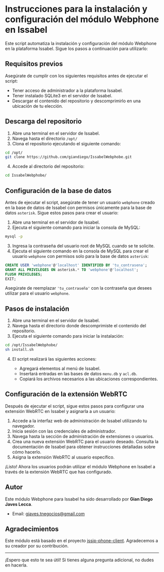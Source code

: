 # Instrucciones para la instalación y configuración del módulo Webphone en Issabel

Este script automatiza la instalación y configuración del módulo Webphone en la plataforma Issabel. Sigue los pasos a continuación para utilizarlo:

## Requisitos previos

Asegúrate de cumplir con los siguientes requisitos antes de ejecutar el script:

- Tener acceso de administrador a la plataforma Issabel.
- Tener instalado SQLite3 en el servidor de Issabel.
- Descargar el contenido del repositorio y descomprimirlo en una ubicación de tu elección.

## Descarga del repositorio

1. Abre una terminal en el servidor de Issabel.
2. Navega hasta el directorio `/opt/`
3. Clona el repositorio ejecutando el siguiente comando:

```bash
cd /opt/
git clone https://github.com/giandiego/IssabelWebphobe.git
```

4. Accede al directorio del repositorio:

```bash
cd IssabelWebphobe/
```

## Configuración de la base de datos

Antes de ejecutar el script, asegúrate de tener un usuario `webphone` creado en la base de datos de Issabel con permisos únicamente para la base de datos `asterisk`. Sigue estos pasos para crear el usuario:

1.  Abre una terminal en el servidor de Issabel.
2.  Ejecuta el siguiente comando para iniciar la consola de MySQL:

```bash
mysql -p
```

3.  Ingresa la contraseña del usuario root de MySQL cuando se te solicite.
4.  Ejecuta el siguiente comando en la consola de MySQL para crear el usuario `webphone` con permisos solo para la base de datos `asterisk`:

```sql
CREATE USER 'webphone'@'localhost' IDENTIFIED BY 'tu_contrasena';
GRANT ALL PRIVILEGES ON asterisk.* TO 'webphone'@'localhost';
FLUSH PRIVILEGES;
EXIT;

```

Asegúrate de reemplazar `'tu_contraseña'` con la contraseña que desees utilizar para el usuario `webphone`.


## Pasos de instalación

1. Abre una terminal en el servidor de Issabel.
2. Navega hasta el directorio donde descomprimiste el contenido del repositorio.
3. Ejecuta el siguiente comando para iniciar la instalación:

```bash
cd /opt/IssabelWebphobe/
sh install.sh
```

4. El script realizará las siguientes acciones:
    
    -   Agregará elementos al menú de Issabel.
    -   Insertará entradas en las bases de datos `menu.db` y `acl.db`.
    -   Copiará los archivos necesarios a las ubicaciones correspondientes.

## Configuración de la extensión WebRTC

Después de ejecutar el script, sigue estos pasos para configurar una extensión WebRTC en Issabel y asignarla a un usuario:

1.  Accede a la interfaz web de administración de Issabel utilizando tu navegador.
2.  Inicia sesión con las credenciales de administrador.
3.  Navega hasta la sección de administración de extensiones o usuarios.
4.  Crea una nueva extensión WebRTC para el usuario deseado. Consulta la documentación de Issabel para obtener instrucciones detalladas sobre cómo hacerlo.
5.  Asigna la extensión WebRTC al usuario específico.

¡Listo! Ahora los usuarios podrán utilizar el módulo Webphone en Issabel a través de la extensión WebRTC que has configurado.

## Autor

Este módulo Webphone para Issabel ha sido desarrollado por **Gian Diego Javes Lecca**.

- Email: gjaves.tnegocios@gmail.com

## Agradecimientos

Este módulo está basado en el proyecto [jssip-phone-client](https://github.com/kstoqnov/jssip-phone-client). Agradecemos a su creador por su contribución.

---

¡Espero que esto te sea útil! Si tienes alguna pregunta adicional, no dudes en hacerla.

